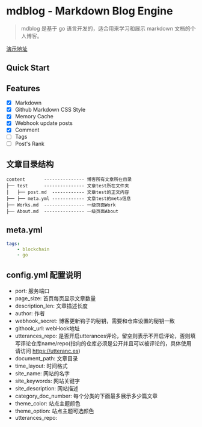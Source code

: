 # mdblog - Markdown Blog Engine 

> mdblog 是基于 go 语言开发的，适合用来学习和展示 markdown 文档的个人博客。 

[演示地址](http://blog.byteinfi.com/ )

## Quick Start

## Features
- [x] Markdown
- [x] Github Markdown CSS Style
- [x] Memory Cache
- [x] Webhook update posts
- [x] Comment
- [ ] Tags
- [ ] Post's Rank

## 文章目录结构
```text
content       --------------- 博客所有文章所在目录
├── test      --------------- 文章test所在文件夹
│   ├── post.md  ------------ 文章test的正文内容
├── ├── meta.yml ------------ 文章test的meta信息
├── Works.md  --------------- 一级页面Work
├── About.md  --------------- 一级页面About

```

## meta.yml 
```yaml
tags:
    - blockchain
    - go
```

## config.yml 配置说明
- port: 服务端口 
- page_size: 首页每页显示文章数量
- description_len: 文章描述长度
- author: 作者
- webhook_secret: 博客更新钩子的秘钥，需要和仓库设置的秘钥一致
- githook_url: webHook地址
- utterances_repo: 是否开启utterances评论，留空则表示不开启评论，否则填写评论仓库name/repo(指向的仓库必须是公开并且可以被评论的，具体使用请访问 https://utteranc.es)
- document_path: 文章目录
- time_layout: 时间格式
- site_name: 网站的名字
- site_keywords: 网站关键字
- site_description: 网站描述
- category_doc_number: 每个分类的下面最多展示多少篇文章
- theme_color: 站点主题颜色
- theme_option: 站点主题可选颜色
- utterances_repo:


